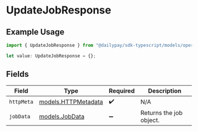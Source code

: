 # UpdateJobResponse

## Example Usage

```typescript
import { UpdateJobResponse } from "@dailypay/sdk-typescript/models/operations";

let value: UpdateJobResponse = {};
```

## Fields

| Field                                               | Type                                                | Required                                            | Description                                         |
| --------------------------------------------------- | --------------------------------------------------- | --------------------------------------------------- | --------------------------------------------------- |
| `httpMeta`                                          | [models.HTTPMetadata](../../models/httpmetadata.md) | :heavy_check_mark:                                  | N/A                                                 |
| `jobData`                                           | [models.JobData](../../models/jobdata.md)           | :heavy_minus_sign:                                  | Returns the job object.                             |